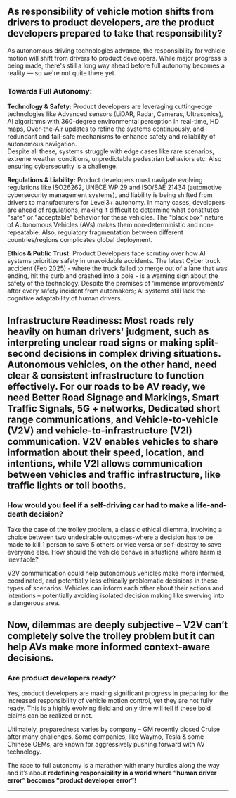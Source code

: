 ## As responsibility of vehicle motion shifts from drivers to product developers, are the product developers prepared to take that responsibility?

As autonomous driving technologies advance, the responsibility for vehicle motion will shift from drivers to product developers. While major progress is being made, there's still a long way ahead before full autonomy becomes a reality — so we're not quite there yet.

### Towards Full Autonomy:

__Technology & Safety:__ Product developers are leveraging cutting-edge technologies like Advanced sensors (LiDAR, Radar, Cameras, Ultrasonics), AI algorithms with 360-degree environmental perception in real-time, HD maps, Over-the-Air updates to refine the systems continuously, and redundant and fail-safe mechanisms to enhance safety and reliability of autonomous navigation.  
Despite all these, systems struggle with edge cases like rare scenarios, extreme weather conditions, unpredictable pedestrian behaviors etc. Also ensuring cybersecurity is a challenge.

__Regulations & Liability:__ Product developers must navigate evolving regulations like ISO26262, UNECE WP.29 and ISO/SAE 21434 (automotive cybersecurity management systems), and liability is being shifted from drivers to manufacturers for Level3+ autonomy. In many cases, developers are ahead of regulations, making it difficult to determine what constitutes "safe" or "acceptable" behavior for these vehicles.
The "black box" nature of Autonomous Vehicles (AVs) makes them non-deterministic and non-repeatable. Also, regulatory fragmentation between different countries/regions complicates global deployment.

__Ethics & Public Trust:__  Product Developers face scrutiny over how AI systems prioritize safety in unavoidable accidents. The latest Cyber truck accident (Feb 2025) - where the truck failed to merge out of a lane that was ending, hit the curb and crashed into a pole - is a warning sign about the safety of the technology. 
Despite the promises of ‘immense improvements’ after every safety incident from automakers; AI systems still lack the cognitive adaptability of human drivers.

__Infrastructure Readiness:__ Most roads rely heavily on human drivers' judgment, such as interpreting unclear road signs or making split-second decisions in complex driving situations. Autonomous vehicles, on the other hand, need clear & consistent infrastructure to function effectively. For our roads to be AV ready, we need Better Road Signage and Markings, Smart Traffic Signals, 5G + networks, Dedicated short range communications, and Vehicle-to-vehicle (V2V) and vehicle-to-infrastructure (V2I) communication. 
V2V enables vehicles to share information about their speed, location, and intentions, while V2I allows communication between vehicles and traffic infrastructure, like traffic lights or toll booths. 
---
### How would you feel if a self-driving car had to make a life-and-death decision?

Take the case of the trolley problem, a classic ethical dilemma, involving a choice between two undesirable outcomes-where a decision has to be made to kill 1 person to save 5 others or vice versa or self-destroy to save everyone else. How should the vehicle behave in situations where harm is inevitable? 

V2V communication could help autonomous vehicles make more informed, coordinated, and potentially less ethically problematic decisions in these types of scenarios. Vehicles can inform each other about their actions and intentions – potentially avoiding isolated decision making like swerving into a dangerous area.

Now, dilemmas are deeply subjective – V2V can’t completely solve the trolley problem but it can help AVs make more informed context-aware decisions.
---
### Are product developers ready?

Yes, product developers are making significant progress in preparing for the increased responsibility of vehicle motion control, yet they are not fully ready. This is a highly evolving field and only time will tell if these bold claims can be realized or not. 

Ultimately, preparedness varies by company – GM recently closed Cruise after many challenges. Some companies, like Waymo, Tesla & some Chinese OEMs, are known for aggressively pushing forward with AV technology. 

The race to full autonomy is a marathon with many hurdles along the way and it’s about __redefining responsibility in a world where “human driver error” becomes “product developer error”!__

---

